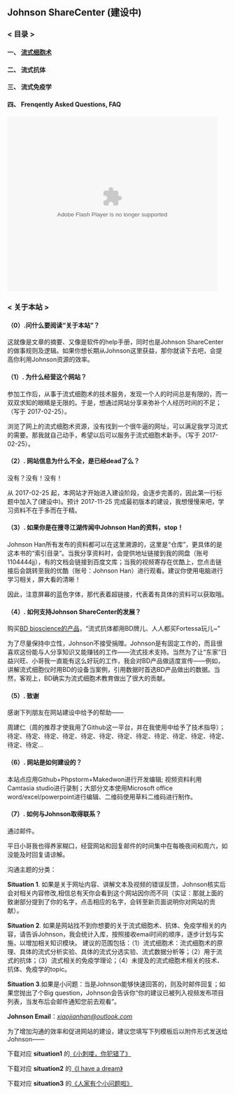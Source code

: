 ## Johnson ShareCenter (建设中)


### < 目录 >

#### 一、  [流式细胞术](./doc/flowcytometry/facscontent.md)

#### 二、  流式抗体

#### 三、  流式免疫学

#### 四、  Frenqently Asked Questions, FAQ


<embed wmode="transparent" src="https://imgcache.qq.com/tencentvideo_v1/playerv3/TPout.swf?max_age=86400&v=20161117&vid=i0557abkxqj&auto=0" allowFullScreen="true" quality="high" width="480" height="400" align="middle" allowScriptAccess="always" type="application/x-shockwave-flash"></embed>


### < 关于本站 >

#### （0）.问什么要阅读“关于本站”？
这就像是文章的摘要、又像是软件的help手册，同时也是Johnson ShareCenter的做事规则及逻辑。如果你想长期从Johnson这里获益，那你就读下去吧，会提高你利用Johnson资源的效率。

#### （1）. 为什么经营这个网站？
参加工作后，从事于流式细胞术的技术服务，发现一个人的时间总是有限的，而一双双求知的眼睛是无限的。于是，想通过网站分享来弥补个人经历时间的不足；（写于 2017-02-25）。

浏览了网上的流式细胞术资源，没有找到一个很牛逼的网址，可以满足我学习流式的需要。那我就自己动手，希望以后可以服务于流式细胞术新手。（写于 2017-02-25）。

#### （2）. 网站信息为什么不全，是已经dead了么？
没有？没有！没有！

从 2017-02-25 起，本网站才开始进入建设阶段，会逐步完善的，因此第一行标题中加入了(建设中)。预计 2017-11-25 完成最初版本的建设，我想慢慢来吧，学习资料不在于多而在于精。

#### （3）. 如果你是在搜寻江湖传闻中Johnson Han的资料，stop！
Johnson Han所有发布的资料都可以在这里溯源的，这里是“仓库”，更具体的是这本书的“索引目录”。当我分享资料时，会提供地址链接到我的网盘（账号1104444jj），有的文档会链接到百度文库；当我的视频寄存在优酷上，您点击链接后会跳转至我的优酷（账号：Johnson Han）进行观看。建议你使用电脑进行学习相关，屏大看的清晰！

因此，注意屏幕的蓝色字体，那代表着超链接，代表着有具体的资料可以获取哦。
#### （4）. 如何支持Johnson ShareCenter的发展？
购买[BD bioscience的产品](http://www.bdbiosciences.com/cn/home)，“流式抗体都用BD牌儿、人人都买Fortessa玩儿~”

为了尽量保持中立性，Johnson不接受捐赠。Johnson是有固定工作的，而且很喜欢这份能与人分享知识又能赚钱的工作——流式技术支持。当然为了让“东家”日益兴旺、小哥我一直能有这么好玩的工作，我会对BD产品做适度宣传——例如，讲解流式细胞仪时用BD的设备当案例，引用数据时首选BD产品做出的数据。当然，客观上，BD确实为流式细胞术教育做出了很大的贡献。


#### （5）. 致谢
感谢下列朋友在网站建设中给予的帮助——

周建仁（周的推荐才使我用了Github这一平台，并在我使用中给予了技术指导）；待定、待定、待定、待定、待定、待定、待定、待定、待定、待定、待定、待定、待定、待定... 

#### （6）. 网站是如何建设的？

本站点应用Github+Phpstorm+Makedwon进行开发编辑; 视频资料利用Camtasia studio进行录制；大部分文本使用Microsoft office word/excel/powerpoint进行编辑、二维码使用草料二维码进行制作。

#### （7）. 如何与Johnson取得联系？
通过邮件。

平日小哥我也得养家糊口，经营网站和回复邮件的时间集中在每晚夜间和周六，如没能及时回复请谅解。

沟通主题的分类：


**Situation 1**. 如果是关于网址内容、讲解文本及视频的错误反馈，Johnson核实后会对相关内容修改,相信总有天你会看到这个网站因你而不同（实证：那就上面的致谢部分提到了你的名字，点击相应的名字，会转至新页面说明你对网站的贡献）。


**Situation 2**. 如果是网站找不到你想要的关于流式细胞术、抗体、免疫学相关的内容，请告诉Johnson，我会统计入库，按照接收emai时间的顺序，逐步计划与实施，以增加相关知识模块。
建议的范围包括：（1）流式细胞术：流式细胞术的原理、具体的流式分析实验、具体的流式分选实验、流式数据分析等；（2）用于流式的抗体；（3）流式相关的免疫学理论；（4）未提及的流式细胞术相关的技术、抗体、免疫学的topic。
  

**Situation 3**.如果是小问题：当是Johnson能够快速回答的，则及时邮件回复；如果您抛出了个Big question，Johnson会告诉你“你的建议已被列入视频发布项目列表，当发布后会邮件通知您前去观看”。
  
             
**Johnson Email**：*xiaojianhan@outlook.com* 

为了增加沟通的效率和促进网站的建设，建议您填写下列模板后以附件形式发送给Johnson——

下载对应 **situation1** 的[《小刺喽，你犯错了》](https://pan.baidu.com/s/1miiBXAK)

下载对应 **situation2** 的[《I have a dream》](https://pan.baidu.com/s/1jIDOhka)

下载对应 **situation3** 的[《人家有个小问题啦》](https://pan.baidu.com/s/1gftB5on)



